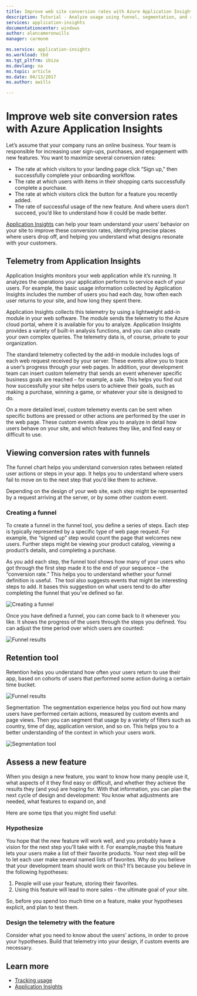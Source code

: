 ```yaml
---
title: Improve web site conversion rates with Azure Application Insights | Microsoft Docs
description: Tutorial - Analyze usage using funnel, segmentation, and retention telemetry.
services: application-insights
documentationcenter: windows
author: alancameronwills
manager: carmonm

ms.service: application-insights
ms.workload: tbd
ms.tgt_pltfrm: ibiza
ms.devlang: na
ms.topic: article
ms.date: 04/13/2017
ms.author: awills

---
```


# Improve web site conversion rates with Azure Application Insights

Let’s assume that your company runs an online business. Your team is responsible for increasing user sign-ups, purchases, and engagement with new features. You want to maximize several conversion rates: 

* The rate at which visitors to your landing page click “Sign up,” then successfully complete your onboarding workflow. 
* The rate at which users with items in their shopping carts successfully complete a purchase. 
* The rate at which visitors click the button for a feature you recently added.  
* The rate of successful usage of the new feature. And where users don’t succeed, you’d like to understand how it could be made better. 

[Application Insights](app-insights-overview.md) can help your team understand your users’ behavior on your site to improve these conversion rates, identifying precise places where users drop off, and helping you understand what designs resonate with your customers. 

## Telemetry from Application Insights 

Application Insights monitors your web application while it’s running. It analyzes the operations your application performs to service each of your users. For example, the basic usage information collected by Application Insights includes the number of users you had each day, how often each user returns to your site, and how long they spent there.  

Application Insights collects this telemetry by using a lightweight add-in module in your web software. The module sends the telemetry to the Azure cloud portal, where it is available for you to analyze. Application Insights provides a variety of built-in analysis functions, and you can also create your own complex queries. The telemetry data is, of course, private to your organization. 

The standard telemetry collected by the add-in module includes logs of each web request received by your server. These events allow you to trace a user’s progress through your web pages. In addition, your development team can insert custom telemetry that sends an event whenever specific business goals are reached – for example, a sale. This helps you find out how successfully your site helps users to achieve their goals, such as making a purchase, winning a game, or whatever your site is designed to do. 

On a more detailed level, custom telemetry events can be sent when specific buttons are pressed or other actions are performed by the user in the web page. These custom events allow you to analyze in detail how users behave on your site, and which features they like, and find easy or difficult to use. 

## Viewing conversion rates with funnels 

The funnel chart helps you understand conversion rates between related user actions or steps in your app. It helps you to understand where users fail to move on to the next step that you’d like them to achieve. 

Depending on the design of your web site, each step might be represented by a request arriving at the server, or by some other custom event. 

### Creating a funnel 

To create a funnel in the funnel tool, you define a series of steps. Each step is typically represented by a specific type of web page request. For example, the “signed up” step would count the page that welcomes new users. Further steps might be viewing your product catalog, viewing a product’s details, and completing a purchase. 

As you add each step, the funnel tool shows how many of your users who got through the first step made it to the end of your sequence – the “conversion rate.” This helps you to understand whether your funnel definition is useful. 
The tool also suggests events that might be interesting steps to add. It bases this suggestion on what users tend to do after completing the funnel that you’ve defined so far. 

![Creating a funnel](./media/app-insights-usage-conversion-rates/add-funnel.png)

Once you have defined a funnel, you can come back to it whenever you like. It shows the progress of the users through the steps you defined. You can adjust the time period over which users are counted: 

![Funnel results](./media/app-insights-usage-conversion-rates/funnel-detail.png)
 
## Retention tool 

Retention helps you understand how often your users return to use their app, based on cohorts of users that performed some action during a certain time bucket. 

![Funnel results](./media/app-insights-usage-conversion-rates/retention-tool.png)

Segmentation 
The segmentation experience helps you find out how many users have performed certain actions, measured by custom events and page views. Then you can segment that usage by a variety of filters such as country, time of day, application version, and so on. This helps you to a better understanding of the context in which your users work.  

![Segmentation tool](./media/app-insights-usage-conversion-rates/segmentation-tool.png)
 
## Assess a new feature 

When you design a new feature, you want to know how many people use it, what aspects of it they find easy or difficult, and whether they achieve the results they (and you) are hoping for. With that information, you can plan the next cycle of design and development: You know what adjustments are needed, what features to expand on, and  

Here are some tips that you might find useful: 

### Hypothesize

You hope that the new feature will work well, and you probably have a vision for the next step you’ll take with it. For example,maybe this feature lets your users make a list of their favorite products. Your next step will be to let each user make several named lists of favorites. Why do you believe that your development team should work on this? It’s because you believe in the following hypotheses: 

1. People will use your feature, storing their favorites. 
2. Using this feature will lead to more sales – the ultimate goal of your site. 

So, before you spend too much time on a feature, make your hypotheses explicit, and plan to test them. 

### Design the telemetry with the feature

Consider what you need to know about the users’ actions, in order to prove your hypotheses. Build that telemetry into your design, if custom events are necessary. 


## Learn more

* [Tracking usage](app-insights-web-track-usage.md)
* [Application Insights](app-insights-overview.md)